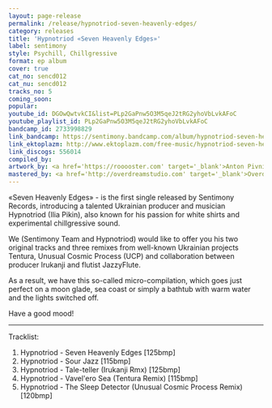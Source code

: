 ```yaml
---
layout: page-release
permalink: /release/hypnotriod-seven-heavenly-edges/
category: releases
title: 'Hypnotriod «Seven Heavenly Edges»'
label: sentimony
style: Psychill, Chillgressive
format: ep album
cover: true
cat_no: sencd012
cat_nu: sencd012
tracks_no: 5
coming_soon: 
popular: 
youtube_id: DGOwQwtvkCI&list=PLp2GaPnw5O3M5qeJ2tRG2yhoVbLvkAFoC
youtube_playlist_id: PLp2GaPnw5O3M5qeJ2tRG2yhoVbLvkAFoC
bandcamp_id: 2733998829
link_bandcamp: https://sentimony.bandcamp.com/album/hypnotriod-seven-heavenly-edges
link_ektoplazm: http://www.ektoplazm.com/free-music/hypnotriod-seven-heavenly-edges
link_discogs: 556014
compiled_by: 
artwork_by: <a href='https://rooooster.com' target='_blank'>Anton Pivniuk</a>
mastered_by: <a href='http://overdreamstudio.com' target='_blank'>Overdream Studio</a>
---
```


«Seven Heavenly Edges» - is the first single released by Sentimony Records, introducing a talented Ukrainian producer and musician Hypnotriod (Ilia Pikin), also known for his passion for white shirts and experimental chillgressive sound.

We (Sentimony Team and Hypnotriod) would like to offer you his two original tracks and three remixes from well-known Ukrainian projects Tentura, Unusual Cosmic Process (UCP) and collaboration between producer Irukanji and flutist JazzyFlute.

As a result, we have this so-called micro-compilation, which goes just perfect on a moon glade, sea coast or simply a bathtub with warm water and the lights switched off.

Have a good mood!

---
Tracklist:

01. Hypnotriod - Seven Heavenly Edges [125bmp] 
02. Hypnotriod - Sour Jazz [115bmp] 
03. Hypnotriod - Tale-teller (Irukanji Rmx) [125bmp] 
04. Hypnotriod - Vavel'ero Sea (Tentura Remix) [115bmp] 
05. Hypnotriod - The Sleep Detector (Unusual Cosmic Process Remix) [120bmp]

